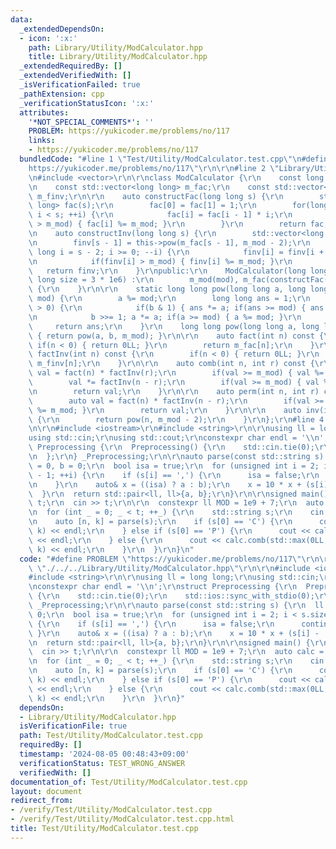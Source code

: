 ```yaml
---
data:
  _extendedDependsOn:
  - icon: ':x:'
    path: Library/Utility/ModCalculator.hpp
    title: Library/Utility/ModCalculator.hpp
  _extendedRequiredBy: []
  _extendedVerifiedWith: []
  _isVerificationFailed: true
  _pathExtension: cpp
  _verificationStatusIcon: ':x:'
  attributes:
    '*NOT_SPECIAL_COMMENTS*': ''
    PROBLEM: https://yukicoder.me/problems/no/117
    links:
    - https://yukicoder.me/problems/no/117
  bundledCode: "#line 1 \"Test/Utility/ModCalculator.test.cpp\"\n#define PROBLEM \"\
    https://yukicoder.me/problems/no/117\"\r\n\r\n#line 2 \"Library/Utility/ModCalculator.hpp\"\
    \n#include <vector>\r\n\r\nclass ModCalculator {\r\n    const long long m_mod;\r\
    \n    const std::vector<long long> m_fac;\r\n    const std::vector<long long>\
    \ m_finv;\r\n\r\n    auto constructFac(long long s) {\r\n        std::vector<long\
    \ long> fac(s);\r\n        fac[0] = fac[1] = 1;\r\n        for(long long i = 2;\
    \ i < s; ++i) {\r\n            fac[i] = fac[i - 1] * i;\r\n            if(fac[i]\
    \ > m_mod) { fac[i] %= m_mod; }\r\n        }\r\n        return fac;\r\n    }\r\
    \n    auto constructInv(long long s) {\r\n        std::vector<long long> finv(s);\r\
    \n        finv[s - 1] = this->pow(m_fac[s - 1], m_mod - 2);\r\n        for(long\
    \ long i = s - 2; i >= 0; --i) {\r\n            finv[i] = finv[i + 1] * (i + 1);\r\
    \n            if(finv[i] > m_mod) { finv[i] %= m_mod; }\r\n        }\r\n     \
    \   return finv;\r\n    }\r\npublic:\r\n    ModCalculator(long long mod, long\
    \ long size = 3 * 1e6) :\r\n        m_mod(mod), m_fac(constructFac(size)), m_finv(constructInv(size))\
    \ {\r\n    }\r\n\r\n    static long long pow(long long a, long long b, long long\
    \ mod) {\r\n        a %= mod;\r\n        long long ans = 1;\r\n        while(b\
    \ > 0) {\r\n            if(b & 1) { ans *= a; if(ans >= mod) { ans %= mod; } }\r\
    \n            b >>= 1; a *= a; if(a >= mod) { a %= mod; }\r\n        }\r\n   \
    \     return ans;\r\n    }\r\n    long long pow(long long a, long long b) const\
    \ { return pow(a, b, m_mod); }\r\n\r\n    auto fact(int n) const {\r\n       \
    \ if(n < 0) { return 0LL; }\r\n        return m_fac[n];\r\n    }\r\n\r\n    auto\
    \ factInv(int n) const {\r\n        if(n < 0) { return 0LL; }\r\n        return\
    \ m_finv[n];\r\n    }\r\n\r\n    auto comb(int n, int r) const {\r\n        auto\
    \ val = fact(n) * factInv(r);\r\n        if(val >= m_mod) { val %= m_mod; }\r\n\
    \        val *= factInv(n - r);\r\n        if(val >= m_mod) { val %= m_mod; }\r\
    \n        return val;\r\n    }\r\n\r\n    auto perm(int n, int r) const {\r\n\
    \        auto val = fact(n) * factInv(n - r);\r\n        if(val >= m_mod) { val\
    \ %= m_mod; }\r\n        return val;\r\n    }\r\n\r\n    auto inv(int n) const\
    \ {\r\n        return pow(n, m_mod - 2);\r\n    }\r\n};\r\n#line 4 \"Test/Utility/ModCalculator.test.cpp\"\
    \n\r\n#include <iostream>\r\n#include <string>\r\n\r\nusing ll = long long;\r\n\
    using std::cin;\r\nusing std::cout;\r\nconstexpr char endl = '\\n';\r\nstruct\
    \ Preprocessing {\r\n  Preprocessing() {\r\n    std::cin.tie(0);\r\n    std::ios::sync_with_stdio(0);\r\
    \n  };\r\n} _Preprocessing;\r\n\r\nauto parse(const std::string s) {\r\n  ll a\
    \ = 0, b = 0;\r\n  bool isa = true;\r\n  for (unsigned int i = 2; i < s.size()\
    \ - 1; ++i) {\r\n    if (s[i] == ',') {\r\n      isa = false;\r\n      continue;\r\
    \n    }\r\n    auto& x = ((isa) ? a : b);\r\n    x = 10 * x + (s[i] - '0');\r\n\
    \  }\r\n  return std::pair<ll, ll>{a, b};\r\n}\r\n\r\nsigned main() {\r\n  ll\
    \ t;\r\n  cin >> t;\r\n\r\n  constexpr ll MOD = 1e9 + 7;\r\n  auto calc = ModCalculator(MOD);\r\
    \n  for (int _ = 0; _ < t; ++_) {\r\n    std::string s;\r\n    cin >> s;\r\n\r\
    \n    auto [n, k] = parse(s);\r\n    if (s[0] == 'C') {\r\n      cout << calc.comb(n,\
    \ k) << endl;\r\n    } else if (s[0] == 'P') {\r\n      cout << calc.perm(n, k)\
    \ << endl;\r\n    } else {\r\n      cout << calc.comb(std::max(0LL, n + k - 1),\
    \ k) << endl;\r\n    }\r\n  }\r\n}\n"
  code: "#define PROBLEM \"https://yukicoder.me/problems/no/117\"\r\n\r\n#include\
    \ \"./../../Library/Utility/ModCalculator.hpp\"\r\n\r\n#include <iostream>\r\n\
    #include <string>\r\n\r\nusing ll = long long;\r\nusing std::cin;\r\nusing std::cout;\r\
    \nconstexpr char endl = '\\n';\r\nstruct Preprocessing {\r\n  Preprocessing()\
    \ {\r\n    std::cin.tie(0);\r\n    std::ios::sync_with_stdio(0);\r\n  };\r\n}\
    \ _Preprocessing;\r\n\r\nauto parse(const std::string s) {\r\n  ll a = 0, b =\
    \ 0;\r\n  bool isa = true;\r\n  for (unsigned int i = 2; i < s.size() - 1; ++i)\
    \ {\r\n    if (s[i] == ',') {\r\n      isa = false;\r\n      continue;\r\n   \
    \ }\r\n    auto& x = ((isa) ? a : b);\r\n    x = 10 * x + (s[i] - '0');\r\n  }\r\
    \n  return std::pair<ll, ll>{a, b};\r\n}\r\n\r\nsigned main() {\r\n  ll t;\r\n\
    \  cin >> t;\r\n\r\n  constexpr ll MOD = 1e9 + 7;\r\n  auto calc = ModCalculator(MOD);\r\
    \n  for (int _ = 0; _ < t; ++_) {\r\n    std::string s;\r\n    cin >> s;\r\n\r\
    \n    auto [n, k] = parse(s);\r\n    if (s[0] == 'C') {\r\n      cout << calc.comb(n,\
    \ k) << endl;\r\n    } else if (s[0] == 'P') {\r\n      cout << calc.perm(n, k)\
    \ << endl;\r\n    } else {\r\n      cout << calc.comb(std::max(0LL, n + k - 1),\
    \ k) << endl;\r\n    }\r\n  }\r\n}"
  dependsOn:
  - Library/Utility/ModCalculator.hpp
  isVerificationFile: true
  path: Test/Utility/ModCalculator.test.cpp
  requiredBy: []
  timestamp: '2024-08-05 00:48:43+09:00'
  verificationStatus: TEST_WRONG_ANSWER
  verifiedWith: []
documentation_of: Test/Utility/ModCalculator.test.cpp
layout: document
redirect_from:
- /verify/Test/Utility/ModCalculator.test.cpp
- /verify/Test/Utility/ModCalculator.test.cpp.html
title: Test/Utility/ModCalculator.test.cpp
---
```

